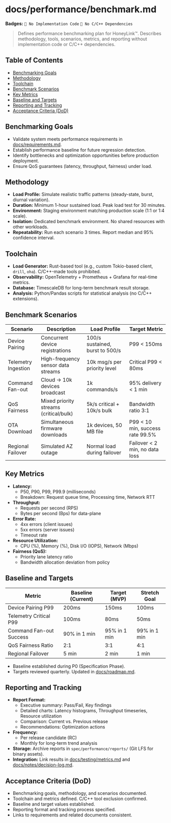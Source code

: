 # docs/performance/benchmark.md

**Badges:** `🚫 No Implementation Code` `🚫 No C/C++ Dependencies`

> Defines performance benchmarking plan for HoneyLink™. Describes methodology, tools, scenarios, metrics, and reporting without implementation code or C/C++ dependencies.

## Table of Contents
- [Benchmarking Goals](#benchmarking-goals)
- [Methodology](#methodology)
- [Toolchain](#toolchain)
- [Benchmark Scenarios](#benchmark-scenarios)
- [Key Metrics](#key-metrics)
- [Baseline and Targets](#baseline-and-targets)
- [Reporting and Tracking](#reporting-and-tracking)
- [Acceptance Criteria (DoD)](#acceptance-criteria-dod)

## Benchmarking Goals
- Validate system meets performance requirements in [docs/requirements.md](../requirements.md).
- Establish performance baseline for future regression detection.
- Identify bottlenecks and optimization opportunities before production deployment.
- Ensure QoS guarantees (latency, throughput, fairness) under load.

## Methodology
- **Load Profile:** Simulate realistic traffic patterns (steady-state, burst, diurnal variation).
- **Duration:** Minimum 1-hour sustained load. Peak load test for 30 minutes.
- **Environment:** Staging environment matching production scale (1:1 or 1:4 scale).
- **Isolation:** Dedicated benchmark environment. No shared resources with other workloads.
- **Repeatability:** Run each scenario 3 times. Report median and 95% confidence interval.

## Toolchain
- **Load Generator:** Rust-based tool (e.g., custom Tokio-based client, `drill`, `oha`). C/C++-made tools prohibited.
- **Observability:** OpenTelemetry + Prometheus + Grafana for real-time metrics.
- **Database:** TimescaleDB for long-term benchmark result storage.
- **Analysis:** Python/Pandas scripts for statistical analysis (no C/C++ extensions).

## Benchmark Scenarios
| Scenario | Description | Load Profile | Target Metric |
|----------|-------------|--------------|---------------|
| Device Pairing | Concurrent device registrations | 100/s sustained, burst to 500/s | P99 < 150ms |
| Telemetry Ingestion | High-frequency sensor data streams | 10k msg/s per priority level | Critical P99 < 80ms |
| Command Fan-out | Cloud → 10k devices broadcast | 1k commands/s | 95% delivery < 1 min |
| QoS Fairness | Mixed priority streams (critical/bulk) | 5k/s critical + 10k/s bulk | Bandwidth ratio 3:1 |
| OTA Download | Simultaneous firmware downloads | 1k devices, 50 MB file | P99 < 10 min, success rate 99.5% |
| Regional Failover | Simulated AZ outage | Normal load during failover | Failover < 2 min, no data loss |

## Key Metrics
- **Latency:**
  - P50, P90, P99, P99.9 (milliseconds)
  - Breakdown: Request queue time, Processing time, Network RTT
- **Throughput:**
  - Requests per second (RPS)
  - Bytes per second (Bps) for data-plane
- **Error Rate:**
  - 4xx errors (client issues)
  - 5xx errors (server issues)
  - Timeout rate
- **Resource Utilization:**
  - CPU (%), Memory (%), Disk I/O (IOPS), Network (Mbps)
- **Fairness (QoS):**
  - Priority lane latency ratio
  - Bandwidth allocation deviation from policy

## Baseline and Targets
| Metric | Baseline (Current) | Target (MVP) | Stretch Goal |
|--------|-------------------|--------------|--------------|
| Device Pairing P99 | 200ms | 150ms | 100ms |
| Telemetry Critical P99 | 100ms | 80ms | 50ms |
| Command Fan-out Success | 90% in 1 min | 95% in 1 min | 99% in 1 min |
| QoS Fairness Ratio | 2:1 | 3:1 | 4:1 |
| Regional Failover | 5 min | 2 min | 1 min |

- Baseline established during P0 (Specification Phase).
- Targets reviewed quarterly. Updated in [docs/roadmap.md](../roadmap.md).

## Reporting and Tracking
- **Report Format:**
  - Executive summary: Pass/Fail, Key findings
  - Detailed charts: Latency histograms, Throughput timeseries, Resource utilization
  - Comparison: Current vs. Previous release
  - Recommendations: Optimization actions
- **Frequency:**
  - Per release candidate (RC)
  - Monthly for long-term trend analysis
- **Storage:** Archive reports in `spec/performance/reports/` (Git LFS for binary assets).
- **Integration:** Link results in [docs/testing/metrics.md](../testing/metrics.md) and [docs/notes/decision-log.md](../notes/decision-log.md).

## Acceptance Criteria (DoD)
- Benchmarking goals, methodology, and scenarios documented.
- Toolchain and metrics defined. C/C++ tool exclusion confirmed.
- Baseline and target values established.
- Reporting format and tracking process specified.
- Links to requirements and related documents consistent.
